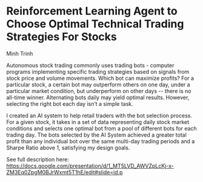 # Reinforcement Learning Agent to Choose Optimal Technical Trading Strategies For Stocks
Minh Trinh

Autonomous stock trading commonly uses trading bots - computer programs implementing specific trading strategies based on signals from stock price and volume movements. Which bot can maximize profits? For a particular stock, a certain bot may outperform others on one day, under a particular market condition, but underperform on other days --  there is no all-time winner. Alternating bots daily may yield optimal results. However, selecting the right bot each day isn’t a simple task.

I created an AI system to help retail traders with the bot selection process.  For a given stock, it takes in a set of data representing daily stock market conditions and selects one optimal bot from a pool of different bots for each trading day. The bots selected by the AI System achieved a greater total profit than any individual bot over the same multi-day trading periods and a Sharpe Ratio above 1, satisfying my design goals.

See full description here: https://docs.google.com/presentation/d/1_MT5LVD_AWVZpLcKj-x-ZM3Eq0ZpgM0BJrWxmt5T1hE/edit#slide=id.p
